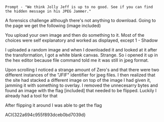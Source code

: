 `Prompt - "We think Jolly Jeff is up to no good. See if you can find the hidden message in his JPEG Jammer."`

A forensics challenge although there's not anything to download. Going to the page we get the following (image included)

You upload your own image and then do something to it. Most of the choices were self explanatory and worked as displayed, except 1 - Shadow

I uploaded a random image and when I downloaded it and looked at it after the transformation, I got a white blank canvas. Strange. So i opened it up in the hex editor because file command told me it was still in jpeg format.

Upon scrolling I noticed a strange amount of Zero's and that there were two different instances of the "JFIF" identifier for jpeg files. I then realized that the site had stacked a different image on top of the image I had given it, jamming it with something to overlay. I removed the unnecesarry bytes and found an image with the flag [included] that needed to be flipped. Luckily I already had a tool for that

After flipping it around I was able to get the flag

ACI{322a694c955f893dceb0bd7039d}